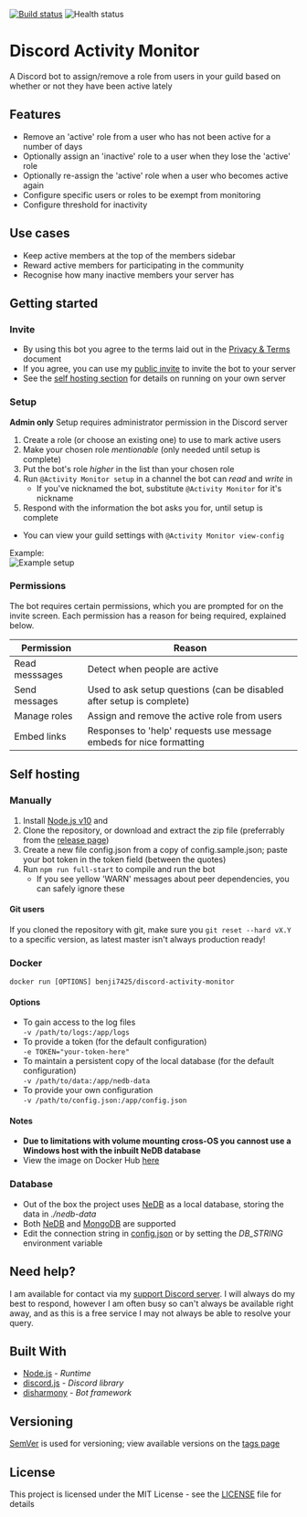 [![Build status](https://badge.buildkite.com/0721103d18e2921880c1f18df491229eea35b2075e3d58b270.svg)](https://buildkite.com/benji7425/activity-monitor)
![Health status](https://healthchecks.io/badge/757a86c5-43a4-4c74-a134-72ba9e7b391b/xJed9T7a.svg)
# Discord Activity Monitor
<!--summary-->
A Discord bot to assign/remove a role from users in your guild based on whether or not they have been active lately
<!--/summary-->

## Features
<!--features-->
- Remove an 'active' role from a user who has not been active for a number of days
- Optionally assign an 'inactive' role to a user when they lose the 'active' role
- Optionally re-assign the 'active' role when a user who becomes active again
- Configure specific users or roles to be exempt from monitoring
- Configure threshold for inactivity
<!--/features-->

## Use cases
- Keep active members at the top of the members sidebar
- Reward active members for participating in the community
- Recognise how many inactive members your server has

## Getting started
### Invite
- By using this bot you agree to the terms laid out in the [Privacy & Terms](./docs/privacy-and-terms.md) document
- If you agree, you can use my [public invite](https://discordapp.com/oauth2/authorize?client_id=575115003875688448&scope=bot&permissions=268454912) to invite the bot to your server
- See the [self hosting section](#self-hosting) for details on running on your own server

### Setup
**Admin only**
Setup requires administrator permission in the Discord server
1. Create a role (or choose an existing one) to use to mark active users
2. Make your chosen role *mentionable* (only needed until setup is complete)
3. Put the bot's role *higher* in the list than your chosen role
4. Run `@Activity Monitor setup` in a channel the bot can *read* and *write* in
	- If you've nicknamed the bot, substitute `@Activity Monitor` for it's nickname
5. Respond with the information the bot asks you for, until setup is complete

- You can view your guild settings with `@Activity Monitor view-config`

Example:  
![Example setup](https://user-images.githubusercontent.com/14295333/61799425-01468d00-ae23-11e9-9e88-604eaa033a24.png)

### Permissions

The bot requires certain permissions, which you are prompted for on the invite screen.
Each permission has a reason for being required, explained below.

| Permission     | Reason                                                                |
|----------------|-----------------------------------------------------------------------|
| Read messsages | Detect when people are active                                         |
| Send messages  | Used to ask setup questions (can be disabled after setup is complete) |
| Manage roles   | Assign and remove the active role from users                          |
| Embed links    | Responses to 'help' requests use message embeds for nice formatting   |

## Self hosting
### Manually
1. Install [Node.js v10](https://nodejs.org/en/) and 
2. Clone the repository, or download and extract the zip file (preferrably from the [release page](https://github.com/benji7425/discord-activity-monitor/releases))
3. Create a new file config.json from a copy of config.sample.json; paste your bot token in the token field (between the quotes)
4. Run `npm run full-start` to compile and run the bot
	- If you see yellow 'WARN' messages about peer dependencies, you can safely ignore these

#### Git users  
If you cloned the repository with git, make sure you `git reset --hard vX.Y` to a specific version, as latest master isn't always production ready!

### Docker
`docker run [OPTIONS] benji7425/discord-activity-monitor`

#### Options
- To gain access to the log files  
    `-v /path/to/logs:/app/logs`
- To provide a token (for the default configuration)  
    `-e TOKEN="your-token-here"`
- To maintain a persistent copy of the local database (for the default configuration)  
    `-v /path/to/data:/app/nedb-data`
- To provide your own configuration  
    `-v /path/to/config.json:/app/config.json`

#### Notes
- **Due to limitations with volume mounting cross-OS you cannost use a Windows host with the inbuilt NeDB database**
- View the image on Docker Hub [here](https://hub.docker.com/r/benji7425/discord-activity-monitor)

### Database
- Out of the box the project uses [NeDB](https://github.com/louischatriot/nedb/) as a local database, storing the data in *./nedb-data*
- Both [NeDB](https://github.com/louischatriot/nedb/) and [MongoDB](https://www.mongodb.com) are supported
- Edit the connection string in [config.json](./config.json) or by setting the *DB_STRING* environment variable

## Need help?
I am available for contact via my [support Discord server](https://discordapp.com/invite/SSkbwSJ). I will always do my best to respond, however I am often busy so can't always be available right away, and as this is a free service I may not always be able to resolve your query.

## Built With
- [Node.js](https://nodejs.org/en/) - *Runtime*
- [discord.js](https://github.com/discordjs/discord.js) - *Discord library*
- [disharmony](https://github.com/benji7425/disharmony) - *Bot framework*

## Versioning
[SemVer](http://semver.org/) is used for versioning; view available versions on the [tags page](https://github.com/your/project/tags)

## License
This project is licensed under the MIT License - see the [LICENSE](./LICENSE) file for details
